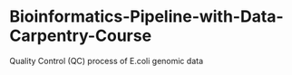 # Bioinformatics-Pipeline-with-Data-Carpentry-Course
Quality Control (QC) process of E.coli genomic data 
